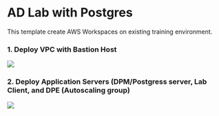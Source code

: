 # AD Lab with Postgres


This template create AWS Workspaces on existing training environment.

### 1. Deploy VPC with Bastion Host
<a href="https://console.aws.amazon.com/cloudformation/home?region=us-west-2#/stacks/new?stackName=myworkspace&templateURL=https://s3-us-west-2.amazonaws.com/ad-training-resources/CloudFormation/cfx-workspace-training.json" target="_blank">
    <img src="https://s3.amazonaws.com/cloudformation-examples/cloudformation-launch-stack.png"/>
</a>

### 2. Deploy Application Servers (DPM/Postgress server, Lab Client, and DPE (Autoscaling group)
<a href="https://console.aws.amazon.com/cloudformation/home?region=us-west-2#/stacks/new?stackName=myworkspace&templateURL=https://s3-us-west-2.amazonaws.com/ad-training-resources/CloudFormation/cfx-workspace-training.json" target="_blank">
    <img src="https://s3.amazonaws.com/cloudformation-examples/cloudformation-launch-stack.png"/>
</a>
